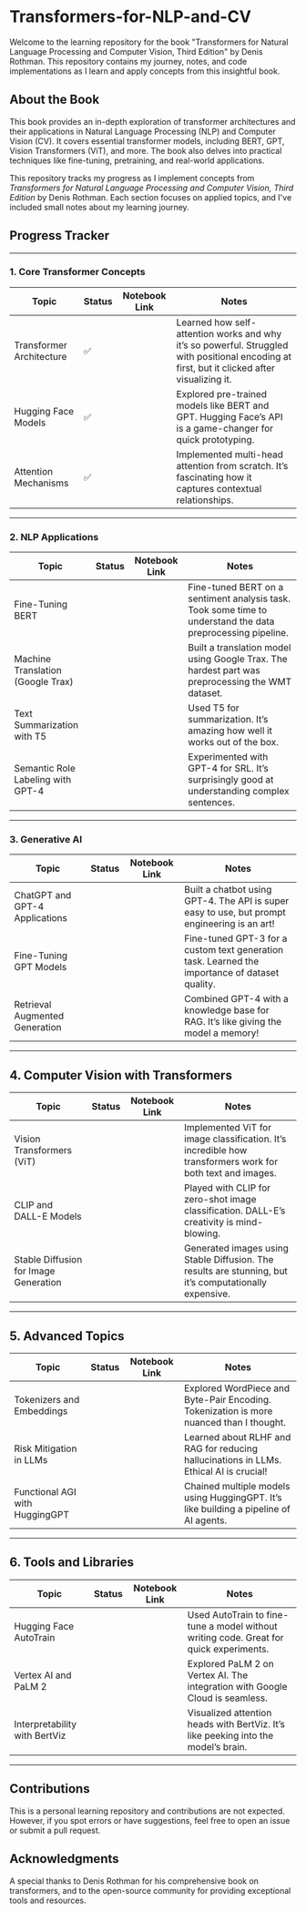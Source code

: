 # Transformers-for-NLP-and-CV
Welcome to the learning repository for the book "Transformers for Natural Language Processing and Computer Vision, Third Edition" by Denis Rothman. This repository contains my journey, notes, and code implementations as I learn and apply concepts from this insightful book.

## About the Book

This book provides an in-depth exploration of transformer architectures and their applications in Natural Language Processing (NLP) and Computer Vision (CV). It covers essential transformer models, including BERT, GPT, Vision Transformers (ViT), and more. The book also delves into practical techniques like fine-tuning, pretraining, and real-world applications.

This repository tracks my progress as I implement concepts from *Transformers for Natural Language Processing and Computer Vision, Third Edition* by Denis Rothman. Each section focuses on applied topics, and I've included small notes about my learning journey.

## Progress Tracker

---

### **1. Core Transformer Concepts**
| **Topic**                          | **Status** | **Notebook Link** | **Notes** |
|------------------------------------|------------|-------------------|-----------|
| Transformer Architecture           |    ✅      |                   | Learned how self-attention works and why it’s so powerful. Struggled with positional encoding at first, but it clicked after visualizing it. |
| Hugging Face Models                |      ✅       |                   | Explored pre-trained models like BERT and GPT. Hugging Face’s API is a game-changer for quick prototyping. |
| Attention Mechanisms               |         ✅    |                   | Implemented multi-head attention from scratch. It’s fascinating how it captures contextual relationships. |

---

### **2. NLP Applications**
| **Topic**                          | **Status** | **Notebook Link** | **Notes** |
|------------------------------------|------------|-------------------|-----------|
| Fine-Tuning BERT                   |            |                   | Fine-tuned BERT on a sentiment analysis task. Took some time to understand the data preprocessing pipeline. |
| Machine Translation (Google Trax)  |            |                   | Built a translation model using Google Trax. The hardest part was preprocessing the WMT dataset. |
| Text Summarization with T5         |            |                   | Used T5 for summarization. It’s amazing how well it works out of the box. |
| Semantic Role Labeling with GPT-4  |            |                   | Experimented with GPT-4 for SRL. It’s surprisingly good at understanding complex sentences. |

---

### **3. Generative AI**
| **Topic**                          | **Status** | **Notebook Link** | **Notes** |
|------------------------------------|------------|-------------------|-----------|
| ChatGPT and GPT-4 Applications     |            |                   | Built a chatbot using GPT-4. The API is super easy to use, but prompt engineering is an art! |
| Fine-Tuning GPT Models             |            |                   | Fine-tuned GPT-3 for a custom text generation task. Learned the importance of dataset quality. |
| Retrieval Augmented Generation     |            |                   | Combined GPT-4 with a knowledge base for RAG. It’s like giving the model a memory! |

---

## **4. Computer Vision with Transformers**
| **Topic**                          | **Status** | **Notebook Link** | **Notes** |
|------------------------------------|------------|-------------------|-----------|
| Vision Transformers (ViT)          |            |                   | Implemented ViT for image classification. It’s incredible how transformers work for both text and images. |
| CLIP and DALL-E Models             |            |                   | Played with CLIP for zero-shot image classification. DALL-E’s creativity is mind-blowing. |
| Stable Diffusion for Image Generation |            |                   | Generated images using Stable Diffusion. The results are stunning, but it’s computationally expensive. |

---

## **5. Advanced Topics**
| **Topic**                          | **Status** | **Notebook Link** | **Notes** |
|------------------------------------|------------|-------------------|-----------|
| Tokenizers and Embeddings          |            |                   | Explored WordPiece and Byte-Pair Encoding. Tokenization is more nuanced than I thought. |
| Risk Mitigation in LLMs            |            |                   | Learned about RLHF and RAG for reducing hallucinations in LLMs. Ethical AI is crucial! |
| Functional AGI with HuggingGPT     |            |                   | Chained multiple models using HuggingGPT. It’s like building a pipeline of AI agents. |

---

## **6. Tools and Libraries**
| **Topic**                          | **Status** | **Notebook Link** | **Notes** |
|------------------------------------|------------|-------------------|-----------|
| Hugging Face AutoTrain             |            |                   | Used AutoTrain to fine-tune a model without writing code. Great for quick experiments. |
| Vertex AI and PaLM 2               |            |                   | Explored PaLM 2 on Vertex AI. The integration with Google Cloud is seamless. |
| Interpretability with BertViz      |            |                   | Visualized attention heads with BertViz. It’s like peeking into the model’s brain. |

---

## Contributions

This is a personal learning repository and contributions are not expected. However, if you spot errors or have suggestions, feel free to open an issue or submit a pull request.

## Acknowledgments

A special thanks to Denis Rothman for his comprehensive book on transformers, and to the open-source community for providing exceptional tools and resources.
